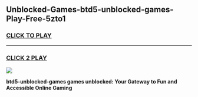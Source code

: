 
## Unblocked-Games-btd5-unblocked-games-Play-Free-5zto1
<h3>
<a href="https://premium76.site?title=btd5-unblocked-games&ref=18A">CLICK TO PLAY</a></h3>
<hr>

<h3>
<a href="https://premium76.site?title=btd5-unblocked-games&ref=18A">CLICK 2 PLAY</a>
  
</h3>

<a href="https://premium76.site?title=btd5-unblocked-games&ref=18A"><img src="https://clearcache.store/games.png"></a>


**btd5-unblocked-games games unblocked: Your Gateway to Fun and Accessible Online Gaming**
